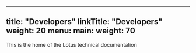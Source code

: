 
---
title: "Developers"
linkTitle: "Developers"
weight: 20
menu:
  main:
    weight: 70
---


This is the home of the Lotus technical documentation


